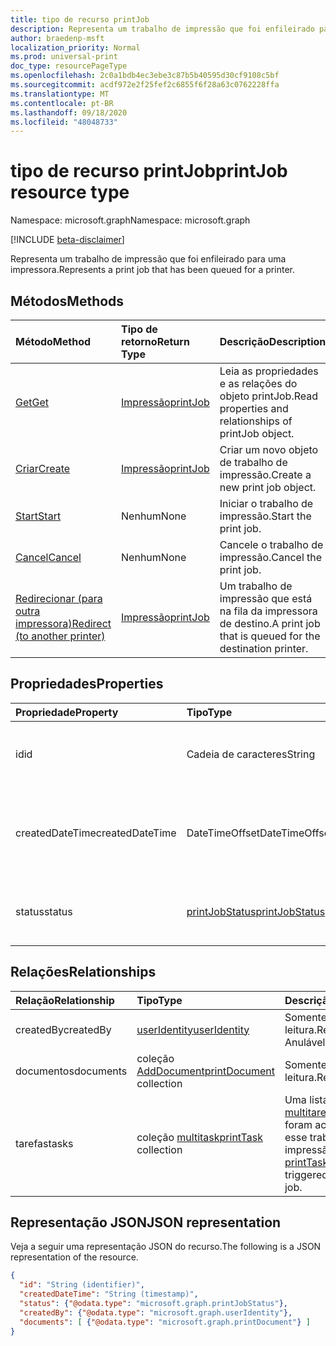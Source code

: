 ```yaml
---
title: tipo de recurso printJob
description: Representa um trabalho de impressão que foi enfileirado para uma impressora.
author: braedenp-msft
localization_priority: Normal
ms.prod: universal-print
doc_type: resourcePageType
ms.openlocfilehash: 2c0a1bdb4ec3ebe3c87b5b40595d30cf9108c5bf
ms.sourcegitcommit: acdf972e2f25fef2c6855f6f28a63c0762228ffa
ms.translationtype: MT
ms.contentlocale: pt-BR
ms.lasthandoff: 09/18/2020
ms.locfileid: "48048733"
---
```

# <a name="printjob-resource-type"></a><span data-ttu-id="2acba-103">tipo de recurso printJob</span><span class="sxs-lookup"><span data-stu-id="2acba-103">printJob resource type</span></span>

<span data-ttu-id="2acba-104">Namespace: microsoft.graph</span><span class="sxs-lookup"><span data-stu-id="2acba-104">Namespace: microsoft.graph</span></span>

[!INCLUDE [beta-disclaimer](../../includes/beta-disclaimer.md)]

<span data-ttu-id="2acba-105">Representa um trabalho de impressão que foi enfileirado para uma impressora.</span><span class="sxs-lookup"><span data-stu-id="2acba-105">Represents a print job that has been queued for a printer.</span></span>

## <a name="methods"></a><span data-ttu-id="2acba-106">Métodos</span><span class="sxs-lookup"><span data-stu-id="2acba-106">Methods</span></span>

| <span data-ttu-id="2acba-107">Método</span><span class="sxs-lookup"><span data-stu-id="2acba-107">Method</span></span>       | <span data-ttu-id="2acba-108">Tipo de retorno</span><span class="sxs-lookup"><span data-stu-id="2acba-108">Return Type</span></span> | <span data-ttu-id="2acba-109">Descrição</span><span class="sxs-lookup"><span data-stu-id="2acba-109">Description</span></span> |
|:-------------|:------------|:------------|
| [<span data-ttu-id="2acba-110">Get</span><span class="sxs-lookup"><span data-stu-id="2acba-110">Get</span></span>](../api/printjob-get.md) | [<span data-ttu-id="2acba-111">Impressão</span><span class="sxs-lookup"><span data-stu-id="2acba-111">printJob</span></span>](printjob.md) | <span data-ttu-id="2acba-112">Leia as propriedades e as relações do objeto printJob.</span><span class="sxs-lookup"><span data-stu-id="2acba-112">Read properties and relationships of printJob object.</span></span> |
| [<span data-ttu-id="2acba-113">Criar</span><span class="sxs-lookup"><span data-stu-id="2acba-113">Create</span></span>](../api/printer-post-jobs.md) | [<span data-ttu-id="2acba-114">Impressão</span><span class="sxs-lookup"><span data-stu-id="2acba-114">printJob</span></span>](printjob.md) | <span data-ttu-id="2acba-115">Criar um novo objeto de trabalho de impressão.</span><span class="sxs-lookup"><span data-stu-id="2acba-115">Create a new print job object.</span></span> |
| [<span data-ttu-id="2acba-116">Start</span><span class="sxs-lookup"><span data-stu-id="2acba-116">Start</span></span>](../api/printjob-startprintjob.md)|<span data-ttu-id="2acba-117">Nenhum</span><span class="sxs-lookup"><span data-stu-id="2acba-117">None</span></span>|<span data-ttu-id="2acba-118">Iniciar o trabalho de impressão.</span><span class="sxs-lookup"><span data-stu-id="2acba-118">Start the print job.</span></span>|
| [<span data-ttu-id="2acba-119">Cancel</span><span class="sxs-lookup"><span data-stu-id="2acba-119">Cancel</span></span>](../api/printjob-cancelprintjob.md)|<span data-ttu-id="2acba-120">Nenhum</span><span class="sxs-lookup"><span data-stu-id="2acba-120">None</span></span>|<span data-ttu-id="2acba-121">Cancele o trabalho de impressão.</span><span class="sxs-lookup"><span data-stu-id="2acba-121">Cancel the print job.</span></span>|
| [<span data-ttu-id="2acba-122">Redirecionar (para outra impressora)</span><span class="sxs-lookup"><span data-stu-id="2acba-122">Redirect (to another printer)</span></span>](../api/printjob-redirect.md) | [<span data-ttu-id="2acba-123">Impressão</span><span class="sxs-lookup"><span data-stu-id="2acba-123">printJob</span></span>](printjob.md) | <span data-ttu-id="2acba-124">Um trabalho de impressão que está na fila da impressora de destino.</span><span class="sxs-lookup"><span data-stu-id="2acba-124">A print job that is queued for the destination printer.</span></span> |

## <a name="properties"></a><span data-ttu-id="2acba-125">Propriedades</span><span class="sxs-lookup"><span data-stu-id="2acba-125">Properties</span></span>
| <span data-ttu-id="2acba-126">Propriedade</span><span class="sxs-lookup"><span data-stu-id="2acba-126">Property</span></span>     | <span data-ttu-id="2acba-127">Tipo</span><span class="sxs-lookup"><span data-stu-id="2acba-127">Type</span></span>        | <span data-ttu-id="2acba-128">Descrição</span><span class="sxs-lookup"><span data-stu-id="2acba-128">Description</span></span> |
|:-------------|:------------|:------------|
|<span data-ttu-id="2acba-129">id</span><span class="sxs-lookup"><span data-stu-id="2acba-129">id</span></span>|<span data-ttu-id="2acba-130">Cadeia de caracteres</span><span class="sxs-lookup"><span data-stu-id="2acba-130">String</span></span>|<span data-ttu-id="2acba-131">O GUID da impressora.</span><span class="sxs-lookup"><span data-stu-id="2acba-131">The printer's GUID.</span></span> <span data-ttu-id="2acba-132">Somente leitura.</span><span class="sxs-lookup"><span data-stu-id="2acba-132">Read-only.</span></span>|
|<span data-ttu-id="2acba-133">createdDateTime</span><span class="sxs-lookup"><span data-stu-id="2acba-133">createdDateTime</span></span>|<span data-ttu-id="2acba-134">DateTimeOffset</span><span class="sxs-lookup"><span data-stu-id="2acba-134">DateTimeOffset</span></span>|<span data-ttu-id="2acba-135">O DateTimeOffset quando o trabalho foi criado.</span><span class="sxs-lookup"><span data-stu-id="2acba-135">The DateTimeOffset when the job was created.</span></span> <span data-ttu-id="2acba-136">Somente leitura.</span><span class="sxs-lookup"><span data-stu-id="2acba-136">Read-only.</span></span>|
|<span data-ttu-id="2acba-137">status</span><span class="sxs-lookup"><span data-stu-id="2acba-137">status</span></span>|[<span data-ttu-id="2acba-138">printJobStatus</span><span class="sxs-lookup"><span data-stu-id="2acba-138">printJobStatus</span></span>](printjobstatus.md)|<span data-ttu-id="2acba-139">O status do trabalho de impressão.</span><span class="sxs-lookup"><span data-stu-id="2acba-139">The status of the print job.</span></span> <span data-ttu-id="2acba-140">Somente leitura.</span><span class="sxs-lookup"><span data-stu-id="2acba-140">Read-only.</span></span>|

## <a name="relationships"></a><span data-ttu-id="2acba-141">Relações</span><span class="sxs-lookup"><span data-stu-id="2acba-141">Relationships</span></span>
| <span data-ttu-id="2acba-142">Relação</span><span class="sxs-lookup"><span data-stu-id="2acba-142">Relationship</span></span> | <span data-ttu-id="2acba-143">Tipo</span><span class="sxs-lookup"><span data-stu-id="2acba-143">Type</span></span>        | <span data-ttu-id="2acba-144">Descrição</span><span class="sxs-lookup"><span data-stu-id="2acba-144">Description</span></span> |
|:-------------|:------------|:------------|
|<span data-ttu-id="2acba-145">createdBy</span><span class="sxs-lookup"><span data-stu-id="2acba-145">createdBy</span></span>|[<span data-ttu-id="2acba-146">userIdentity</span><span class="sxs-lookup"><span data-stu-id="2acba-146">userIdentity</span></span>](useridentity.md)| <span data-ttu-id="2acba-147">Somente leitura.</span><span class="sxs-lookup"><span data-stu-id="2acba-147">Read-only.</span></span> <span data-ttu-id="2acba-148">Anulável.</span><span class="sxs-lookup"><span data-stu-id="2acba-148">Nullable.</span></span>|
|<span data-ttu-id="2acba-149">documentos</span><span class="sxs-lookup"><span data-stu-id="2acba-149">documents</span></span>|<span data-ttu-id="2acba-150">coleção [AddDocument](printdocument.md)</span><span class="sxs-lookup"><span data-stu-id="2acba-150">[printDocument](printdocument.md) collection</span></span>| <span data-ttu-id="2acba-151">Somente leitura.</span><span class="sxs-lookup"><span data-stu-id="2acba-151">Read-only.</span></span>|
|<span data-ttu-id="2acba-152">tarefas</span><span class="sxs-lookup"><span data-stu-id="2acba-152">tasks</span></span>|<span data-ttu-id="2acba-153">coleção [multitask](printtask.md)</span><span class="sxs-lookup"><span data-stu-id="2acba-153">[printTask](printtask.md) collection</span></span>|<span data-ttu-id="2acba-154">Uma lista de [multitarefas](printtask.md) que foram acionadas por esse trabalho de impressão.</span><span class="sxs-lookup"><span data-stu-id="2acba-154">A list of [printTasks](printtask.md) that were triggered by this print job.</span></span>|

## <a name="json-representation"></a><span data-ttu-id="2acba-155">Representação JSON</span><span class="sxs-lookup"><span data-stu-id="2acba-155">JSON representation</span></span>

<span data-ttu-id="2acba-156">Veja a seguir uma representação JSON do recurso.</span><span class="sxs-lookup"><span data-stu-id="2acba-156">The following is a JSON representation of the resource.</span></span>

<!-- {
  "blockType": "resource",
  "optionalProperties": [

  ],
  "@odata.type": "microsoft.graph.printJob",
  "keyProperty": "id",
  "baseType":"microsoft.graph.entity"
}-->

```json
{
  "id": "String (identifier)",
  "createdDateTime": "String (timestamp)",
  "status": {"@odata.type": "microsoft.graph.printJobStatus"},
  "createdBy": {"@odata.type": "microsoft.graph.userIdentity"},
  "documents": [ {"@odata.type": "microsoft.graph.printDocument"} ]
}

```

<!-- uuid: 8fcb5dbc-d5aa-4681-8e31-b001d5168d79
2015-10-25 14:57:30 UTC -->
<!-- {
  "type": "#page.annotation",
  "description": "printJob resource",
  "keywords": "",
  "section": "documentation",
  "tocPath": ""
}-->

